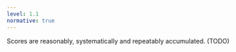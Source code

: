 ```yaml
---
level: 1.1
normative: true
---
```


Scores are reasonably, systematically and repeatably accumulated. (TODO)